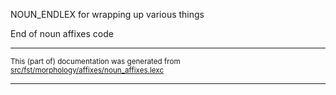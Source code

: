

NOUN_ENDLEX for wrapping up various things

End of noun affixes code

* * *

<small>This (part of) documentation was generated from [src/fst/morphology/affixes/noun_affixes.lexc](https://github.com/giellalt/lang-crk/blob/main/src/fst/morphology/affixes/noun_affixes.lexc)</small>

---

